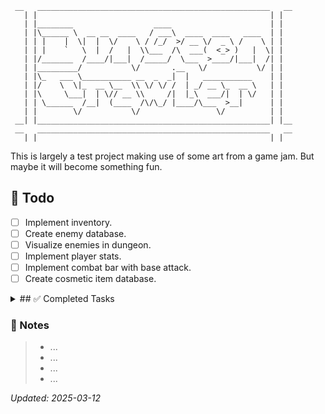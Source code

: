 ``` __| |____________________________________________________| |__
 __   ____________________________________________________   __
   | |                                                    | |
   | |________                  ____                      | |
   | |\______ \  __ __  ____   / ___\  ____  ____   ____  | |
   | | |    |  \|  |  \/    \ / /_/  >/ __ \/  _ \ /    \ | |
   | | |    `   \  |  /   |  \\___  /\  ___(  <_> )   |  \| |
   | |/_______  /____/|___|  /_____/  \___  >____/|___|  /| |
   | |_________/           \/       .__   \/           \/ | |
   | |\_   ___ \___________ __  _  _|  |   ___________    | |
   | |/    \  \|_  __ \__  \\ \/ \/ /  | _/ __ \_  __ \   | |
   | |\     \___|  | \// __ \\     /|  |_\  ___/|  | \/   | |
   | | \______  /__|  (____  /\/\_/ |____/\___  >__|      | |
   | |        \/           \/                 \/          | |
 __| |____________________________________________________| |__
 __   ____________________________________________________   __
   | |                                                    | |
```

This is largely a test project making use of some art from a game jam. But maybe it will become something fun.

## 📝 Todo 
- [ ] Implement inventory.
- [ ] Create enemy database.
- [ ] Visualize enemies in dungeon.
- [ ] Implement player stats.
- [ ] Implement combat bar with base attack.
- [ ] Create cosmetic item database.

<details>
<summary>## ✅ Completed Tasks</summary>
- [x] ~~Implement recursive backtracking algorithm for dungeon generation.~~  
- [x] ~~Create RoomData to store exits, items, and enemies.~~  
- [x] ~~Visualize the dungeon with placeholder assets and add movement through rooms.~~  
- [x] ~~Create item database using JSON/YAML to edit properties.~~  
- [x] ~~Set up JSON parser to read data, validate properties, and create internal database.~~ 
- [x] ~~Visualize items in dungeon.~~
</details>

### 📌 Notes
> - ...
> - ...
> - ...
> - ...

*Updated: 2025-03-12*